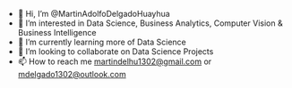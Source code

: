 - 👋 Hi, I’m @MartinAdolfoDelgadoHuayhua
- 👀 I’m interested in Data Science, Business Analytics, Computer Vision & Business Intelligence
- 🌱 I’m currently learning more of Data Science
- 💞️ I’m looking to collaborate on Data Science Projects
- 📫 How to reach me martindelhu1302@gmail.com or mdelgado1302@outlook.com

<!---
MartinAdolfoDelgadoHuayhua/MartinAdolfoDelgadoHuayhua is a ✨ special ✨ repository because its `README.md` (this file) appears on your GitHub profile.
You can click the Preview link to take a look at your changes.
--->
